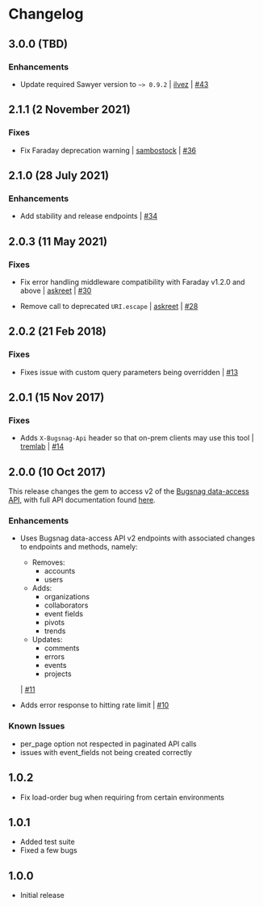 Changelog
=========

## 3.0.0 (TBD)

### Enhancements

* Update required Sawyer version to `~> 0.9.2`
    | [ilvez](https://github.com/ilvez)
    | [#43](https://github.com/bugsnag/bugsnag-api-ruby/pull/43)

## 2.1.1 (2 November 2021)

### Fixes

* Fix Faraday deprecation warning
    | [sambostock](https://github.com/sambostock)
    | [#36](https://github.com/bugsnag/bugsnag-api-ruby/pull/36)

## 2.1.0 (28 July 2021)

### Enhancements

* Add stability and release endpoints
    |  [#34](https://github.com/bugsnag/bugsnag-api-ruby/pull/34)

## 2.0.3 (11 May 2021)

### Fixes

* Fix error handling middleware compatibility with Faraday v1.2.0 and above
    | [askreet](https://github.com/askreet)
    | [#30](https://github.com/bugsnag/bugsnag-api-ruby/pull/30)

* Remove call to deprecated `URI.escape`
    | [askreet](https://github.com/askreet)
    | [#28](https://github.com/bugsnag/bugsnag-api-ruby/pull/28)

## 2.0.2 (21 Feb 2018)

### Fixes

* Fixes issue with custom query parameters being overridden
    | [#13](https://github.com/bugsnag/bugsnag-api-ruby/pull/13)

## 2.0.1 (15 Nov 2017)

### Fixes

* Adds `X-Bugsnag-Api` header so that on-prem clients may use this tool
    | [tremlab](https://github.com/tremlab)
    | [#14](https://github.com/bugsnag/bugsnag-api-ruby/pull/14)

## 2.0.0 (10 Oct 2017)

This release changes the gem to access v2 of the [Bugsnag data-access API](https://docs.bugsnag.com/api/data-access/), with full API documentation found [here](http://docs.bugsnagapiv2.apiary.io/).

### Enhancements

* Uses Bugsnag data-access API v2 endpoints with associated changes to endpoints and methods, namely:
    - Removes:
        * accounts
        * users
    - Adds:
        * organizations
        * collaborators
        * event fields
        * pivots
        * trends
    - Updates:
        * comments
        * errors
        * events
        * projects

  | [#11](https://github.com/bugsnag/bugsnag-api-ruby/pull/11)

* Adds error response to hitting rate limit
  | [#10](https://github.com/bugsnag/bugsnag-api-ruby/pull/10)

### Known Issues

* per_page option not respected in paginated API calls
* issues with event_fields not being created correctly

1.0.2
-----
-   Fix load-order bug when requiring from certain environments

1.0.1
-----
-   Added test suite
-   Fixed a few bugs

1.0.0
-----
-   Initial release
